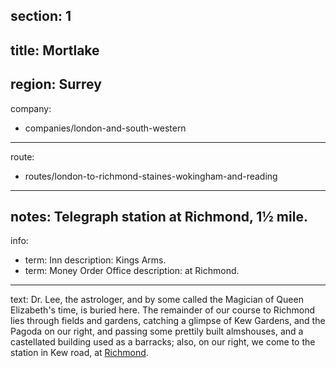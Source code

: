 section: 1
----
title: Mortlake
----
region: Surrey
----
company:
- companies/london-and-south-western
----
route:
- routes/london-to-richmond-staines-wokingham-and-reading
----
notes: Telegraph station at Richmond, 1½ mile.
----
info:
- term: Inn
  description: Kings Arms.
- term: Money Order Office
  description: at Richmond.
----
text: Dr. Lee, the astrologer, and by some called the Magician of Queen Elizabeth's time, is buried here. The remainder of our course to Richmond lies through fields and gardens, catching a glimpse of Kew Gardens, and the Pagoda on our right, and passing some prettily built almshouses, and a castellated building used as a barracks; also, on our right, we come to the station in Kew road, at [Richmond](/stations/richmond).
